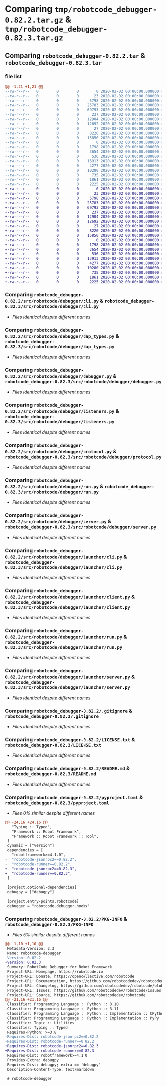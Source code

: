# Comparing `tmp/robotcode_debugger-0.82.2.tar.gz` & `tmp/robotcode_debugger-0.82.3.tar.gz`

## Comparing `robotcode_debugger-0.82.2.tar` & `robotcode_debugger-0.82.3.tar`

### file list

```diff
@@ -1,21 +1,21 @@
--rw-r--r--   0        0        0        0 2020-02-02 00:00:00.000000 robotcode_debugger-0.82.2/src/robotcode/debugger/__init__.py
--rw-r--r--   0        0        0       23 2020-02-02 00:00:00.000000 robotcode_debugger-0.82.2/src/robotcode/debugger/__version__.py
--rw-r--r--   0        0        0     5798 2020-02-02 00:00:00.000000 robotcode_debugger-0.82.2/src/robotcode/debugger/cli.py
--rw-r--r--   0        0        0    25783 2020-02-02 00:00:00.000000 robotcode_debugger-0.82.2/src/robotcode/debugger/dap_types.py
--rw-r--r--   0        0        0    69793 2020-02-02 00:00:00.000000 robotcode_debugger-0.82.2/src/robotcode/debugger/debugger.py
--rw-r--r--   0        0        0      237 2020-02-02 00:00:00.000000 robotcode_debugger-0.82.2/src/robotcode/debugger/hooks.py
--rw-r--r--   0        0        0    12904 2020-02-02 00:00:00.000000 robotcode_debugger-0.82.2/src/robotcode/debugger/listeners.py
--rw-r--r--   0        0        0    12692 2020-02-02 00:00:00.000000 robotcode_debugger-0.82.2/src/robotcode/debugger/protocol.py
--rw-r--r--   0        0        0       27 2020-02-02 00:00:00.000000 robotcode_debugger-0.82.2/src/robotcode/debugger/py.typed
--rw-r--r--   0        0        0     8220 2020-02-02 00:00:00.000000 robotcode_debugger-0.82.2/src/robotcode/debugger/run.py
--rw-r--r--   0        0        0    15850 2020-02-02 00:00:00.000000 robotcode_debugger-0.82.2/src/robotcode/debugger/server.py
--rw-r--r--   0        0        0        0 2020-02-02 00:00:00.000000 robotcode_debugger-0.82.2/src/robotcode/debugger/launcher/__init__.py
--rw-r--r--   0        0        0     1798 2020-02-02 00:00:00.000000 robotcode_debugger-0.82.2/src/robotcode/debugger/launcher/cli.py
--rw-r--r--   0        0        0     3654 2020-02-02 00:00:00.000000 robotcode_debugger-0.82.2/src/robotcode/debugger/launcher/client.py
--rw-r--r--   0        0        0      536 2020-02-02 00:00:00.000000 robotcode_debugger-0.82.2/src/robotcode/debugger/launcher/run.py
--rw-r--r--   0        0        0    13913 2020-02-02 00:00:00.000000 robotcode_debugger-0.82.2/src/robotcode/debugger/launcher/server.py
--rw-r--r--   0        0        0     4277 2020-02-02 00:00:00.000000 robotcode_debugger-0.82.2/.gitignore
--rw-r--r--   0        0        0    10280 2020-02-02 00:00:00.000000 robotcode_debugger-0.82.2/LICENSE.txt
--rw-r--r--   0        0        0      735 2020-02-02 00:00:00.000000 robotcode_debugger-0.82.2/README.md
--rw-r--r--   0        0        0     1861 2020-02-02 00:00:00.000000 robotcode_debugger-0.82.2/pyproject.toml
--rw-r--r--   0        0        0     2225 2020-02-02 00:00:00.000000 robotcode_debugger-0.82.2/PKG-INFO
+-rw-r--r--   0        0        0        0 2020-02-02 00:00:00.000000 robotcode_debugger-0.82.3/src/robotcode/debugger/__init__.py
+-rw-r--r--   0        0        0       23 2020-02-02 00:00:00.000000 robotcode_debugger-0.82.3/src/robotcode/debugger/__version__.py
+-rw-r--r--   0        0        0     5798 2020-02-02 00:00:00.000000 robotcode_debugger-0.82.3/src/robotcode/debugger/cli.py
+-rw-r--r--   0        0        0    25783 2020-02-02 00:00:00.000000 robotcode_debugger-0.82.3/src/robotcode/debugger/dap_types.py
+-rw-r--r--   0        0        0    69793 2020-02-02 00:00:00.000000 robotcode_debugger-0.82.3/src/robotcode/debugger/debugger.py
+-rw-r--r--   0        0        0      237 2020-02-02 00:00:00.000000 robotcode_debugger-0.82.3/src/robotcode/debugger/hooks.py
+-rw-r--r--   0        0        0    12904 2020-02-02 00:00:00.000000 robotcode_debugger-0.82.3/src/robotcode/debugger/listeners.py
+-rw-r--r--   0        0        0    12692 2020-02-02 00:00:00.000000 robotcode_debugger-0.82.3/src/robotcode/debugger/protocol.py
+-rw-r--r--   0        0        0       27 2020-02-02 00:00:00.000000 robotcode_debugger-0.82.3/src/robotcode/debugger/py.typed
+-rw-r--r--   0        0        0     8220 2020-02-02 00:00:00.000000 robotcode_debugger-0.82.3/src/robotcode/debugger/run.py
+-rw-r--r--   0        0        0    15850 2020-02-02 00:00:00.000000 robotcode_debugger-0.82.3/src/robotcode/debugger/server.py
+-rw-r--r--   0        0        0        0 2020-02-02 00:00:00.000000 robotcode_debugger-0.82.3/src/robotcode/debugger/launcher/__init__.py
+-rw-r--r--   0        0        0     1798 2020-02-02 00:00:00.000000 robotcode_debugger-0.82.3/src/robotcode/debugger/launcher/cli.py
+-rw-r--r--   0        0        0     3654 2020-02-02 00:00:00.000000 robotcode_debugger-0.82.3/src/robotcode/debugger/launcher/client.py
+-rw-r--r--   0        0        0      536 2020-02-02 00:00:00.000000 robotcode_debugger-0.82.3/src/robotcode/debugger/launcher/run.py
+-rw-r--r--   0        0        0    13913 2020-02-02 00:00:00.000000 robotcode_debugger-0.82.3/src/robotcode/debugger/launcher/server.py
+-rw-r--r--   0        0        0     4277 2020-02-02 00:00:00.000000 robotcode_debugger-0.82.3/.gitignore
+-rw-r--r--   0        0        0    10280 2020-02-02 00:00:00.000000 robotcode_debugger-0.82.3/LICENSE.txt
+-rw-r--r--   0        0        0      735 2020-02-02 00:00:00.000000 robotcode_debugger-0.82.3/README.md
+-rw-r--r--   0        0        0     1861 2020-02-02 00:00:00.000000 robotcode_debugger-0.82.3/pyproject.toml
+-rw-r--r--   0        0        0     2225 2020-02-02 00:00:00.000000 robotcode_debugger-0.82.3/PKG-INFO
```

### Comparing `robotcode_debugger-0.82.2/src/robotcode/debugger/cli.py` & `robotcode_debugger-0.82.3/src/robotcode/debugger/cli.py`

 * *Files identical despite different names*

### Comparing `robotcode_debugger-0.82.2/src/robotcode/debugger/dap_types.py` & `robotcode_debugger-0.82.3/src/robotcode/debugger/dap_types.py`

 * *Files identical despite different names*

### Comparing `robotcode_debugger-0.82.2/src/robotcode/debugger/debugger.py` & `robotcode_debugger-0.82.3/src/robotcode/debugger/debugger.py`

 * *Files identical despite different names*

### Comparing `robotcode_debugger-0.82.2/src/robotcode/debugger/listeners.py` & `robotcode_debugger-0.82.3/src/robotcode/debugger/listeners.py`

 * *Files identical despite different names*

### Comparing `robotcode_debugger-0.82.2/src/robotcode/debugger/protocol.py` & `robotcode_debugger-0.82.3/src/robotcode/debugger/protocol.py`

 * *Files identical despite different names*

### Comparing `robotcode_debugger-0.82.2/src/robotcode/debugger/run.py` & `robotcode_debugger-0.82.3/src/robotcode/debugger/run.py`

 * *Files identical despite different names*

### Comparing `robotcode_debugger-0.82.2/src/robotcode/debugger/server.py` & `robotcode_debugger-0.82.3/src/robotcode/debugger/server.py`

 * *Files identical despite different names*

### Comparing `robotcode_debugger-0.82.2/src/robotcode/debugger/launcher/cli.py` & `robotcode_debugger-0.82.3/src/robotcode/debugger/launcher/cli.py`

 * *Files identical despite different names*

### Comparing `robotcode_debugger-0.82.2/src/robotcode/debugger/launcher/client.py` & `robotcode_debugger-0.82.3/src/robotcode/debugger/launcher/client.py`

 * *Files identical despite different names*

### Comparing `robotcode_debugger-0.82.2/src/robotcode/debugger/launcher/run.py` & `robotcode_debugger-0.82.3/src/robotcode/debugger/launcher/run.py`

 * *Files identical despite different names*

### Comparing `robotcode_debugger-0.82.2/src/robotcode/debugger/launcher/server.py` & `robotcode_debugger-0.82.3/src/robotcode/debugger/launcher/server.py`

 * *Files identical despite different names*

### Comparing `robotcode_debugger-0.82.2/.gitignore` & `robotcode_debugger-0.82.3/.gitignore`

 * *Files identical despite different names*

### Comparing `robotcode_debugger-0.82.2/LICENSE.txt` & `robotcode_debugger-0.82.3/LICENSE.txt`

 * *Files identical despite different names*

### Comparing `robotcode_debugger-0.82.2/README.md` & `robotcode_debugger-0.82.3/README.md`

 * *Files identical despite different names*

### Comparing `robotcode_debugger-0.82.2/pyproject.toml` & `robotcode_debugger-0.82.3/pyproject.toml`

 * *Files 0% similar despite different names*

```diff
@@ -24,16 +24,16 @@
   "Typing :: Typed",
   "Framework :: Robot Framework",
   "Framework :: Robot Framework :: Tool",
 ]
 dynamic = ["version"]
 dependencies = [
   "robotframework>=4.1.0",
-  "robotcode-jsonrpc2==0.82.2",
-  "robotcode-runner==0.82.2",
+  "robotcode-jsonrpc2==0.82.3",
+  "robotcode-runner==0.82.3",
 ]
 
 [project.optional-dependencies]
 debugpy = ["debugpy"]
 
 [project.entry-points.robotcode]
 debugger = "robotcode.debugger.hooks"
```

### Comparing `robotcode_debugger-0.82.2/PKG-INFO` & `robotcode_debugger-0.82.3/PKG-INFO`

 * *Files 5% similar despite different names*

```diff
@@ -1,10 +1,10 @@
 Metadata-Version: 2.3
 Name: robotcode-debugger
-Version: 0.82.2
+Version: 0.82.3
 Summary: RobotCode Debugger for Robot Framework
 Project-URL: Homepage, https://robotcode.io
 Project-URL: Donate, https://opencollective.com/robotcode
 Project-URL: Documentation, https://github.com/robotcodedev/robotcode#readme
 Project-URL: Changelog, https://github.com/robotcodedev/robotcode/blob/main/CHANGELOG.md
 Project-URL: Issues, https://github.com/robotcodedev/robotcode/issues
 Project-URL: Source, https://github.com/robotcodedev/robotcode
@@ -21,16 +21,16 @@
 Classifier: Programming Language :: Python :: 3.10
 Classifier: Programming Language :: Python :: 3.11
 Classifier: Programming Language :: Python :: Implementation :: CPython
 Classifier: Programming Language :: Python :: Implementation :: PyPy
 Classifier: Topic :: Utilities
 Classifier: Typing :: Typed
 Requires-Python: >=3.8
-Requires-Dist: robotcode-jsonrpc2==0.82.2
-Requires-Dist: robotcode-runner==0.82.2
+Requires-Dist: robotcode-jsonrpc2==0.82.3
+Requires-Dist: robotcode-runner==0.82.3
 Requires-Dist: robotframework>=4.1.0
 Provides-Extra: debugpy
 Requires-Dist: debugpy; extra == 'debugpy'
 Description-Content-Type: text/markdown
 
 # robotcode-debugger
```

